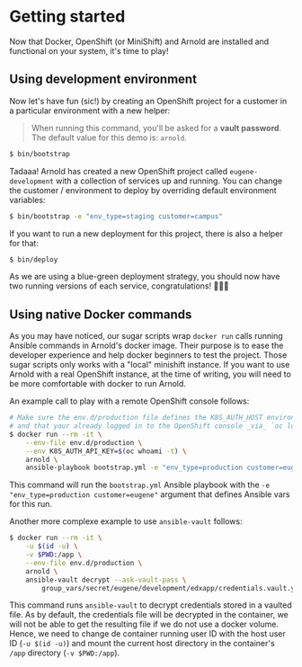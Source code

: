 # Getting started

Now that Docker, OpenShift (or MiniShift) and Arnold are installed and
functional on your system, it's time to play!


## Using development environment

Now let's have fun (sic!) by creating an OpenShift project for a customer in a
particular environment with a new helper:

> When running this command, you'll be asked for a **vault password**. The
> default value for this demo is: `arnold`.

```bash
$ bin/bootstrap
```

Tadaaa! Arnold has created a new OpenShift project called `eugene-development`
with a collection of services up and running. You can change the customer /
environment to deploy by overriding default environment variables:

```bash
$ bin/bootstrap -e "env_type=staging customer=campus"
```

If you want to run a new deployment for this project, there is also a helper for
that:

```bash
$ bin/deploy
```

As we are using a blue-green deployment strategy, you should now have two
running versions of each service, congratulations! 🎉🎉🎉


## Using native Docker commands

As you may have noticed, our sugar scripts wrap `docker run` calls running
Ansible commands in Arnold's docker image. Their purpose is to ease the
developer experience and help docker beginners to test the project. Those sugar
scripts only works with a "local" minishift instance. If you want to use Arnold
with a real OpenShift instance, at the time of writing, you will need to be more
comfortable with docker to run Arnold.

An example call to play with a remote OpenShift console follows:

```bash
# Make sure the env.d/production file defines the K8S_AUTH_HOST environment variable
# and that your already logged in to the OpenShift console _via_ `oc login`
$ docker run --rm -it \
    --env-file env.d/production \
    --env K8S_AUTH_API_KEY=$(oc whoami -t) \
    arnold \
    ansible-playbook bootstrap.yml -e "env_type=production customer=eugene"
```

This command will run the `bootstrap.yml` Ansible playbook with the
`-e "env_type=production customer=eugene"` argument that defines Ansible vars
for this run.

Another more complexe example to use `ansible-vault` follows:

```bash
$ docker run --rm -it \
    -u $(id -u) \
    -v $PWD:/app \
    --env-file env.d/production \
    arnold \
    ansible-vault decrypt --ask-vault-pass \
        group_vars/secret/eugene/development/edxapp/credentials.vault.yml
```

This command runs `ansible-vault` to decrypt credentials stored in a vaulted
file. As by default, the credentials file will be decrypted in the container, we
will not be able to get the resulting file if we do not use a docker volume.
Hence, we need to change de container running user ID with the host user ID
(`-u $(id -u)`) and mount the current host directory in the container's `/app`
directory (`-v $PWD:/app`).
